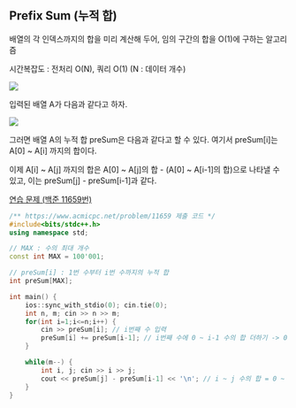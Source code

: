 ## Prefix Sum (누적 합)
배열의 각 인덱스까지의 합을 미리 계산해 두어, 임의 구간의 합을 O(1)에 구하는 알고리즘

시간복잡도 : 전처리 O(N), 쿼리 O(1) (N : 데이터 개수)

![](https://github.com/user-attachments/assets/39b43d6b-7b87-47c0-8b0d-5064c5e1a7e6)

입력된 배열 A가 다음과 같다고 하자.

![](https://github.com/user-attachments/assets/34f47c73-25fd-4ac0-aea5-8ba7115a7f59)

그러면 배열 A의 누적 합 preSum은 다음과 같다고 할 수 있다. 여기서 preSum[i]는 A[0] ~ A[i] 까지의 합이다.

이제 A[i] ~ A[j] 까지의 합은 A[0] ~ A[j]의 합 - (A[0] ~ A[i-1]의 합)으로 나타낼 수 있고, 이는 preSum[j] - preSum[i-1]과 같다.

[연습 문제 (백준 11659번)](https://www.acmicpc.net/problem/11659)

``` c++
/** https://www.acmicpc.net/problem/11659 제출 코드 */
#include<bits/stdc++.h>
using namespace std;

// MAX : 수의 최대 개수
const int MAX = 100'001;

// preSum[i] : 1번 수부터 i번 수까지의 누적 합
int preSum[MAX];

int main() {
    ios::sync_with_stdio(0); cin.tie(0);
    int n, m; cin >> n >> m;
    for(int i=1;i<=n;i++) {
        cin >> preSum[i]; // i번째 수 입력
        preSum[i] += preSum[i-1]; // i번째 수에 0 ~ i-1 수의 합 더하기 -> 0 ~ i 수의 합 완성
    }

    while(m--) {
        int i, j; cin >> i >> j;
        cout << preSum[j] - preSum[i-1] << '\n'; // i ~ j 수의 합 = 0 ~ j 수의 합 - 0 ~ i-1 수의 합
    }
}
```
